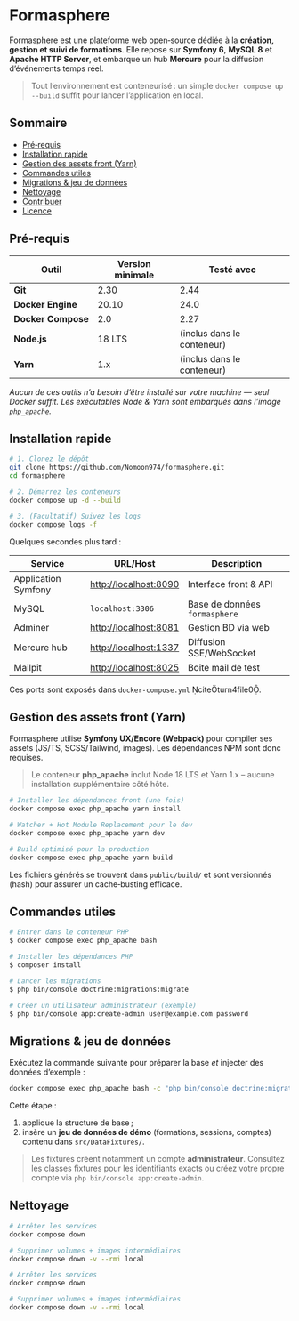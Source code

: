 # Formasphere

Formasphere est une plateforme web open‑source dédiée à la **création, gestion et suivi de formations**. Elle repose sur **Symfony 6**, **MySQL 8** et **Apache HTTP Server**, et embarque un hub **Mercure** pour la diffusion d’événements temps réel.

> Tout l’environnement est conteneurisé : un simple `docker compose up --build` suffit pour lancer l’application en local.

## Sommaire
- [Pré‑requis](#pré‑requis)
- [Installation rapide](#installation-rapide)
- [Gestion des assets front (Yarn)](#gestion-des-assets-front-yarn)
- [Commandes utiles](#commandes-utiles)
- [Migrations & jeu de données](#migrations--jeu-de-données)
- [Nettoyage](#nettoyage)
- [Contribuer](#contribuer)
- [Licence](#licence)

## Pré‑requis
| Outil | Version minimale | Testé avec |
|-------|------------------|------------|
| **Git** | 2.30 | 2.44 |
| **Docker Engine** | 20.10 | 24.0 |
| **Docker Compose** | 2.0 | 2.27 |
| **Node.js** | 18 LTS | (inclus dans le conteneur) |
| **Yarn** | 1.x | (inclus dans le conteneur) |

_Aucun de ces outils n’a besoin d’être installé sur votre machine — seul Docker suffit. Les exécutables Node & Yarn sont embarqués dans l’image `php_apache`._

## Installation rapide
```bash
# 1. Clonez le dépôt
git clone https://github.com/Nomoon974/formasphere.git
cd formasphere

# 2. Démarrez les conteneurs
docker compose up -d --build

# 3. (Facultatif) Suivez les logs
docker compose logs -f
```

Quelques secondes plus tard :

| Service | URL/Host | Description |
|---------|----------|-------------|
| Application Symfony | <http://localhost:8090> | Interface front & API |
| MySQL | `localhost:3306` | Base de données `formasphere` |
| Adminer | <http://localhost:8081> | Gestion BD via web |
| Mercure hub | <http://localhost:1337> | Diffusion SSE/WebSocket |
| Mailpit | <http://localhost:8025> | Boîte mail de test |

Ces ports sont exposés dans `docker-compose.yml` citeturn4file0.

## Gestion des assets front (Yarn)
Formasphere utilise **Symfony UX/Encore (Webpack)** pour compiler ses assets (JS/TS, SCSS/Tailwind, images). Les dépendances NPM sont donc requises.

> Le conteneur **php_apache** inclut Node 18 LTS et Yarn 1.x – aucune installation supplémentaire côté hôte.

```bash
# Installer les dépendances front (une fois)
docker compose exec php_apache yarn install

# Watcher + Hot Module Replacement pour le dev
docker compose exec php_apache yarn dev

# Build optimisé pour la production
docker compose exec php_apache yarn build
```

Les fichiers générés se trouvent dans `public/build/` et sont versionnés (hash) pour assurer un cache‑busting efficace.

## Commandes utiles
```bash
# Entrer dans le conteneur PHP
$ docker compose exec php_apache bash

# Installer les dépendances PHP
$ composer install

# Lancer les migrations
$ php bin/console doctrine:migrations:migrate

# Créer un utilisateur administrateur (exemple)
$ php bin/console app:create-admin user@example.com password
```

## Migrations & jeu de données
Exécutez la commande suivante pour préparer la base _et_ injecter des données d’exemple :

```bash
docker compose exec php_apache bash -c "php bin/console doctrine:migrations:migrate --no-interaction && php bin/console doctrine:fixtures:load --no-interaction"
```

Cette étape :
1. applique la structure de base ;
2. insère un **jeu de données de démo** (formations, sessions, comptes) contenu dans `src/DataFixtures/`.

> Les fixtures créent notamment un compte **administrateur**. Consultez les classes fixtures pour les identifiants exacts ou créez votre propre compte via `php bin/console app:create-admin`.

## Nettoyage
```bash
# Arrêter les services
docker compose down

# Supprimer volumes + images intermédiaires
docker compose down -v --rmi local
```
```bash
# Arrêter les services
docker compose down

# Supprimer volumes + images intermédiaires
docker compose down -v --rmi local
```
